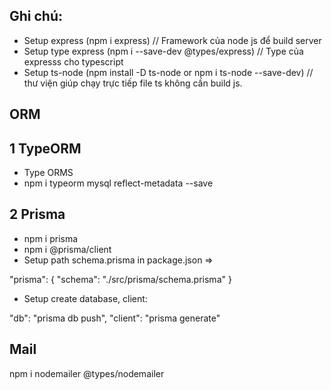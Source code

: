 ## Ghi chú:
- Setup express (npm i express) // Framework của node js để build server
- Setup type express (npm i --save-dev @types/express) // Type của expresss cho typescript
- Setup ts-node (npm install -D ts-node or npm i ts-node --save-dev) // thư viện giúp chạy trực tiếp file ts không cần build js.

## ORM

## 1 TypeORM
- Type ORMS
- npm i typeorm mysql reflect-metadata --save

## 2 Prisma

- npm i prisma
- npm i @prisma/client
- Setup path schema.prisma in package.json =>  

"prisma": {
    "schema": "./src/prisma/schema.prisma"
}

- Setup create database, client:

"db": "prisma db push",
"client": "prisma generate"

## Mail

npm i nodemailer @types/nodemailer